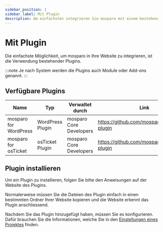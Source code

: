 ```yaml
---
sidebar_position: 1
sidebar_label: Mit Plugin
description: Am einfachsten integrieren Sie mosparo mit einem bestehenden Plugin in Ihre Website.
---
```


# Mit Plugin

Die einfachste Möglichkeit, um mosparo in Ihre Website zu integrieren, ist die Verwendung bestehender Plugins.

:::note
Je nach System werden die Plugins auch Module oder Add-ons genannt.
:::

## Verfügbare Plugins

| Name                  | Typ              | Verwaltet durch         | Link                                        |
|-----------------------|------------------|-------------------------|---------------------------------------------|
| mosparo for WordPress | WordPress Plugin | mosparo Core Developers | https://github.com/mosparo/wordpress-plugin |
| mosparo for osTicket  | osTicket Plugin  | mosparo Core Developers | https://github.com/mosparo/osticket-plugin  |

## Plugin installieren

Um ein Plugin zu installieren, folgen Sie bitte den Anweisungen auf der Website des Plugins.

Normalerweise müssen Sie die Dateien des Plugin einfach in einen bestimmten Ordner Ihrer Website kopieren und die Website erkennt das Plugin anschliessend.

Nachdem Sie das Plugin hinzugefügt haben, müssen Sie es konfigurieren. Dafür brauchen Sie die Informationen, welche Sie in den [Einstellungen eines Projektes](../usage/settings) finden.
